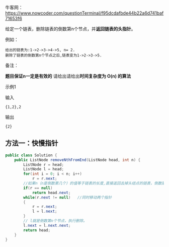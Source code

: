 牛客网：https://www.nowcoder.com/questionTerminal/f95dcdafbde44b22a6d741baf71653f6



给定一个链表，删除链表的倒数第n个节点，并**返回链表的头指针**。



例如：

```
给出的链表为:1->2->3->4->5, n= 2.
删除了链表的倒数第n个节点之后,链表变为1->2->3->5.
```

备注：

**题目保证n一定是有效的**
请给出请给出**时间复杂度为 O(n) 的算法**



示例1

输入

```
{1,2},2
```

输出

```
{2}
```



## 方法一：快慢指针

````java
public class Solution {
    public ListNode removeNthFromEnd(ListNode head, int n) {
        ListNode r = head;
        ListNode l = head;
        for(int i = 0; i < n; i++)
            r = r.next;
        //如果n（n是倒数第几个）的值等于链表的长度,直接返回去掉头结点的链表，倒数第5就是删除头节点。
        if(r == null)
            return head.next;
        while(r.next != null)   //同时移动两个指针
        {
            r = r.next;
            l = l.next;
        }
        // l就是倒数第n个节点，执行删除。
        l.next = l.next.next;
        return head;
    }
}
````

